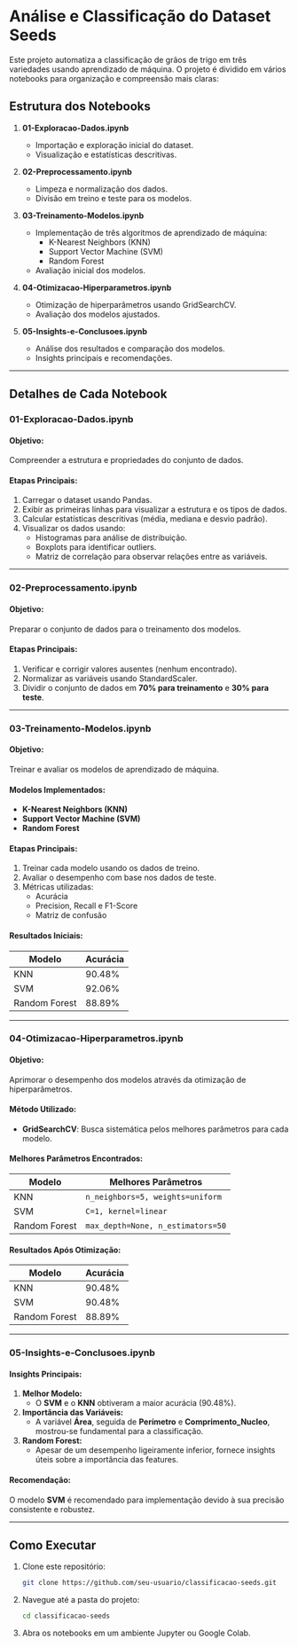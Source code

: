 # Análise e Classificação do Dataset Seeds

Este projeto automatiza a classificação de grãos de trigo em três variedades usando aprendizado de máquina. O projeto é dividido em vários notebooks para organização e compreensão mais claras:

## Estrutura dos Notebooks

1. **01-Exploracao-Dados.ipynb**
   - Importação e exploração inicial do dataset.
   - Visualização e estatísticas descritivas.

2. **02-Preprocessamento.ipynb**
   - Limpeza e normalização dos dados.
   - Divisão em treino e teste para os modelos.

3. **03-Treinamento-Modelos.ipynb**
   - Implementação de três algoritmos de aprendizado de máquina:
     - K-Nearest Neighbors (KNN)
     - Support Vector Machine (SVM)
     - Random Forest
   - Avaliação inicial dos modelos.

4. **04-Otimizacao-Hiperparametros.ipynb**
   - Otimização de hiperparâmetros usando GridSearchCV.
   - Avaliação dos modelos ajustados.

5. **05-Insights-e-Conclusoes.ipynb**
   - Análise dos resultados e comparação dos modelos.
   - Insights principais e recomendações.

---

## Detalhes de Cada Notebook

### 01-Exploracao-Dados.ipynb

#### Objetivo:
Compreender a estrutura e propriedades do conjunto de dados.

#### Etapas Principais:
1. Carregar o dataset usando Pandas.
2. Exibir as primeiras linhas para visualizar a estrutura e os tipos de dados.
3. Calcular estatísticas descritivas (média, mediana e desvio padrão).
4. Visualizar os dados usando:
   - Histogramas para análise de distribuição.
   - Boxplots para identificar outliers.
   - Matriz de correlação para observar relações entre as variáveis.

---

### 02-Preprocessamento.ipynb

#### Objetivo:
Preparar o conjunto de dados para o treinamento dos modelos.

#### Etapas Principais:
1. Verificar e corrigir valores ausentes (nenhum encontrado).
2. Normalizar as variáveis usando StandardScaler.
3. Dividir o conjunto de dados em **70% para treinamento** e **30% para teste**.

---

### 03-Treinamento-Modelos.ipynb

#### Objetivo:
Treinar e avaliar os modelos de aprendizado de máquina.

#### Modelos Implementados:
- **K-Nearest Neighbors (KNN)**
- **Support Vector Machine (SVM)**
- **Random Forest**

#### Etapas Principais:
1. Treinar cada modelo usando os dados de treino.
2. Avaliar o desempenho com base nos dados de teste.
3. Métricas utilizadas:
   - Acurácia
   - Precision, Recall e F1-Score
   - Matriz de confusão

#### Resultados Iniciais:
| Modelo          | Acurácia |
|-----------------|----------|
| KNN             | 90.48%   |
| SVM             | 92.06%   |
| Random Forest   | 88.89%   |

---

### 04-Otimizacao-Hiperparametros.ipynb

#### Objetivo:
Aprimorar o desempenho dos modelos através da otimização de hiperparâmetros.

#### Método Utilizado:
- **GridSearchCV**: Busca sistemática pelos melhores parâmetros para cada modelo.

#### Melhores Parâmetros Encontrados:
| Modelo         | Melhores Parâmetros                   |
|----------------|---------------------------------------|
| KNN            | `n_neighbors=5, weights=uniform`     |
| SVM            | `C=1, kernel=linear`                 |
| Random Forest  | `max_depth=None, n_estimators=50`    |

#### Resultados Após Otimização:
| Modelo          | Acurácia |
|-----------------|----------|
| KNN             | 90.48%   |
| SVM             | 90.48%   |
| Random Forest   | 88.89%   |

---

### 05-Insights-e-Conclusoes.ipynb

#### Insights Principais:
1. **Melhor Modelo:**
   - O **SVM** e o **KNN** obtiveram a maior acurácia (90.48%).
2. **Importância das Variáveis:**
   - A variável **Área**, seguida de **Perímetro** e **Comprimento_Nucleo**, mostrou-se fundamental para a classificação.
3. **Random Forest:**
   - Apesar de um desempenho ligeiramente inferior, fornece insights úteis sobre a importância das features.

#### Recomendação:
O modelo **SVM** é recomendado para implementação devido à sua precisão consistente e robustez.

---

## Como Executar

1. Clone este repositório:
   ```bash
   git clone https://github.com/seu-usuario/classificacao-seeds.git
   ```
2. Navegue até a pasta do projeto:
   ```bash
   cd classificacao-seeds
   ```
3. Abra os notebooks em um ambiente Jupyter ou Google Colab.

